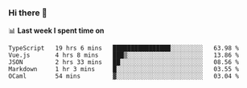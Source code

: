### Hi there 👋

<!--
**DBvc/DBvc** is a ✨ _special_ ✨ repository because its `README.md` (this file) appears on your GitHub profile.

Here are some ideas to get you started:

- 🔭 I’m currently working on ...
- 🌱 I’m currently learning ...
- 👯 I’m looking to collaborate on ...
- 🤔 I’m looking for help with ...
- 💬 Ask me about ...
- 📫 How to reach me: ...
- 😄 Pronouns: ...
- ⚡ Fun fact: ...
-->

📊 **Last week I spent time on**
<!--START_SECTION:waka-->
```text
TypeScript   19 hrs 6 mins   ████████████████░░░░░░░░░   63.98 % 
Vue.js       4 hrs 8 mins    ███▒░░░░░░░░░░░░░░░░░░░░░   13.86 % 
JSON         2 hrs 33 mins   ██░░░░░░░░░░░░░░░░░░░░░░░   08.56 % 
Markdown     1 hr 3 mins     █░░░░░░░░░░░░░░░░░░░░░░░░   03.55 % 
OCaml        54 mins         ▓░░░░░░░░░░░░░░░░░░░░░░░░   03.04 % 
```
<!--END_SECTION:waka-->
